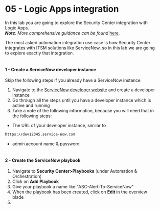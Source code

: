 ﻿# 05 - Logic Apps integration
In this lab you are going to explore the Security Center integration with Logic Apps.<br>
***Note**: More comprehensive guidance can be found* <a href="https://techcommunity.microsoft.com/t5/Security-Identity/Automate-Azure-Security-Center-actions-with-Playbooks-and/td-p/264843" target="_blank">here</a>.

The most asked automation integration use case is how Security Center integrates with ITSM solutions like ServiceNow, so in this lab we are going to explore exactly that integration.<br><br>

#### 1 - Create a ServiceNow developer instance
Skip the following steps if you already have a ServiceNow instance
1. Navigate to the <a href="https://signon.service-now.com/ssoregister.do?redirectUri=https://developer.servicenow.com" target="_blank">ServiceNow developer website</a> and create a developer instance
2. Go through all the steps until you have a developer instance which is active and running
3. Take a note of the following information, because you will need that in the following steps:
- The URL of your developer instance, similar to
```txt
https://dev12345.service-now.com
```
- admin account name & password <br><br>

#### 2 - Create the ServiceNow playbook


1. Navigate to **Security Center>Playbooks** (under Automation & Orchestration)
2. Click on **Add Playbook**
3. Give your playbook a name like "ASC-Alert-To-ServiceNow"
4. When the playbook has been created, click on **Edit** in the overview blade
5. 